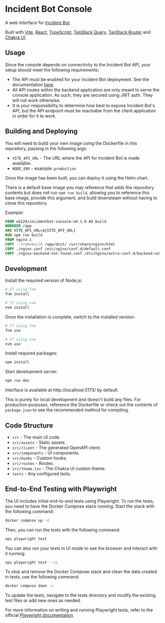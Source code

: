 # Incident Bot Console

A web interface for [Incident Bot](https://github.com/incidentbot/incidentbot).

Built with [Vite](https://vitejs.dev/), [React](https://reactjs.org/), [TypeScript](https://www.typescriptlang.org/), [TanStack Query](https://tanstack.com/query), [TanStack Router](https://tanstack.com/router) and [Chakra UI](https://chakra-ui.com/).

## Usage

Since the console depends on connectivity to the Incident Bot API, your setup should meet the following requirements:

* The API must be enabled for your Incident Bot deployment. See the documentation [here](https://docs.incidentbot.io/configuration/#api).
* All API routes within the backend application are only meant to serve the console application. As such, they are secured using JWT auth. They will not work otherwise.
* It is your responsibility to determine how best to expose Incident Bot's API, but the API endpoint must be reachable from the client application in order for it to work.

## Building and Deploying

You will need to build your own image using the Dockerfile in this repository, passing in the following args:

* `VITE_API_URL` - The URL where the API for Incident Bot is made available.
* `NODE_ENV` - example: `production`

Once the image has been built, you can deploy it using the Helm chart.

There is a default base image you may reference that adds the repository contents but does not run `npm run build`, allowing you to reference this base image, provide this argument, and build downsteam without having to clone this repository.

Example:

```dockerfile
FROM eb129/incidentbot-console:v0.1.0 AS build
WORKDIR /app
ARG VITE_API_URL=${VITE_API_URL}
RUN npm run build
FROM nginx:1
COPY --from=build /app/dist/ /usr/share/nginx/html
COPY ./nginx.conf /etc/nginx/conf.d/default.conf
COPY ./nginx-backend-not-found.conf /etc/nginx/extra-conf.d/backend-not-found.conf
```

## Development

Install the required version of Node.js:

```bash
# If using fnm
fnm install

# If using nvm
nvm install
```

Once the installation is complete, switch to the installed version:

```bash
# If using fnm
fnm use 

# If using nvm
nvm use
```

Install required packages:

```bash
npm install
```

Start development server:

```bash
npm run dev
```

Interface is available at  http://localhost:5173/ by default.

This is purely for local development and doesn't build any files. For production purposes, reference the Dockerfile or check out the contents of `package.json` to see the recommended method for compiling.

## Code Structure

* `src` - The main UI code.
* `src/assets` - Static assets.
* `src/client` - The generated OpenAPI client.
* `src/components` - UI components.
* `src/hooks` - Custom hooks.
* `src/routes` - Routes.
* `src/theme.tsx` - The Chakra UI custom theme.
* `tests` - Any configured tests.

## End-to-End Testing with Playwright

The UI includes initial end-to-end tests using Playwright. To run the tests, you need to have the Docker Compose stack running. Start the stack with the following command:

```bash
docker compose up -d
```

Then, you can run the tests with the following command:

```bash
npx playwright test
```

You can also run your tests in UI mode to see the browser and interact with it running:

```bash
npx playwright test --ui
```

To stop and remove the Docker Compose stack and clean the data created in tests, use the following command:

```bash
docker compose down -v
```

To update the tests, navigate to the tests directory and modify the existing test files or add new ones as needed.

For more information on writing and running Playwright tests, refer to the official [Playwright documentation](https://playwright.dev/docs/intro).
